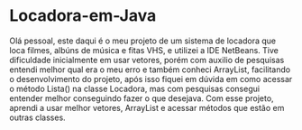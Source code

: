 # Locadora-em-Java
Olá pessoal, este daqui é o meu projeto de um sistema de locadora que loca filmes, albúns de música e fitas VHS, e utilizei a IDE NetBeans.
Tive dificuldade inicialmente em usar vetores, porém com auxilio de pesquisas entendi melhor qual era o meu erro e também conheci ArrayList, facilitando o desenvolvimento do projeto, após isso fiquei em dúvida em como acessar o método Lista() na classe Locadora, mas com pesquisas consegui entender melhor conseguindo fazer o que desejava.
Com esse projeto, aprendi a usar melhor vetores, ArrayList e acessar métodos que estão em outras classes.
